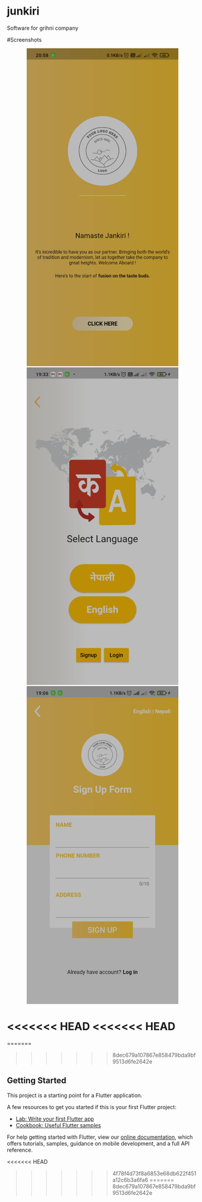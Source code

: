 # junkiri

Software for grihni company


#Screenshots
<div align="center">
    <img src="/screenshots/Startup Screen.jpg" width="400px"> 
    <img src="/screenshots/Language Select.jpg" width="400px"> 
    <img src="/screenshots/Signup.jpg" width="400px"> 
</div>

<<<<<<< HEAD
<<<<<<< HEAD
=======
=======
>>>>>>> 8dec679a107867e858479bda9bf9513d6fe2642e
## Getting Started

This project is a starting point for a Flutter application.

A few resources to get you started if this is your first Flutter project:

- [Lab: Write your first Flutter app](https://flutter.dev/docs/get-started/codelab)
- [Cookbook: Useful Flutter samples](https://flutter.dev/docs/cookbook)

For help getting started with Flutter, view our
[online documentation](https://flutter.dev/docs), which offers tutorials,
samples, guidance on mobile development, and a full API reference.

<<<<<<< HEAD
>>>>>>> 4f78f4d73f8a6853e68db622f451a12c6b3a6fa6
=======
>>>>>>> 8dec679a107867e858479bda9bf9513d6fe2642e
